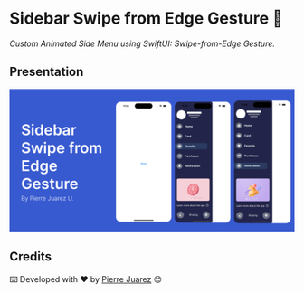 # Sidebar Swipe from Edge Gesture 🥳

_Custom Animated Side Menu using SwiftUI: Swipe-from-Edge Gesture._

## Presentation

![Desktop Version](assets/presentation.png?raw=true "Presentation")

## Credits

⌨️ Developed with ♥️ by [Pierre Juarez](https://www.linkedin.com/in/pierre-juarez/) 😊